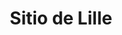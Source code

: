 ﻿---
title: "Sitio de Lille"
permalink: periodes_575.html
layout: periode
dataInici: 1708-08-12
dataFi: 1708-12-10
sidebar: periodes
pares:
  - id: 307
    title: "Guerra de Sucesión Española"
    dataInici: "(1701)"
    dataFi: "(1715)"

fills:
jocsPrincipals:
jocsEscenaris:
jocsEpoca:
  - title: "Art of Siege"
    bggId: 3935
    escenari: "Lille"

jocsEpocaEscenaris:
---
